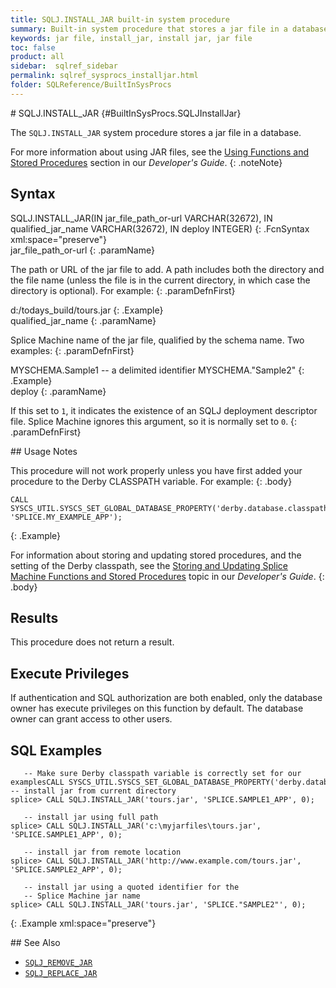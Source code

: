 ```yaml
---
title: SQLJ.INSTALL_JAR built-in system procedure
summary: Built-in system procedure that stores a jar file in a database.
keywords: jar file, install_jar, install jar, jar file
toc: false
product: all
sidebar:  sqlref_sidebar
permalink: sqlref_sysprocs_installjar.html
folder: SQLReference/BuiltInSysProcs
---
```

<section>
<div class="TopicContent" data-swiftype-index="true" markdown="1">
# SQLJ.INSTALL_JAR   {#BuiltInSysProcs.SQLJInstallJar}

The `SQLJ.INSTALL_JAR` system procedure stores a jar file in a database.

For more information about using JAR files, see the [Using Functions and
Stored Procedures](developers_fcnsandprocs_intro.html) section in our
*Developer's Guide*.
{: .noteNote}

## Syntax

<div class="fcnWrapperWide" markdown="1">
    SQLJ.INSTALL_JAR(IN jar_file_path_or-url VARCHAR(32672),
                     IN qualified_jar_name VARCHAR(32672),
                     IN deploy INTEGER)
{: .FcnSyntax xml:space="preserve"}

</div>
<div class="paramList" markdown="1">
jar_file_path_or-url
{: .paramName}

The path or URL of the jar file to add. A path includes both the
directory and the file name (unless the file is in the current
directory, in which case the directory is optional). For example:
{: .paramDefnFirst}

<div class="preWrapper" markdown="1">
    d:/todays_build/tours.jar
{: .Example}

</div>
qualified_jar_name
{: .paramName}

Splice Machine name of the jar file, qualified by the schema name. Two
examples:
{: .paramDefnFirst}

<div class="preWrapper" markdown="1">
    MYSCHEMA.Sample1
       -- a delimited identifier
    MYSCHEMA."Sample2"
{: .Example}

</div>
deploy
{: .paramName}

If this set to `1`, it indicates the existence of an SQLJ deployment
descriptor file. Splice Machine ignores this argument, so it is normally
set to `0`.
{: .paramDefnFirst}

</div>
## Usage Notes

This procedure will not work properly unless you have first added your
procedure to the Derby CLASSPATH variable. For example:
{: .body}

    CALL SYSCS_UTIL.SYSCS_SET_GLOBAL_DATABASE_PROPERTY('derby.database.classpath', 'SPLICE.MY_EXAMPLE_APP');
{: .Example}

For information about storing and updating stored procedures, and the
setting of the Derby classpath, see the [Storing and Updating Splice
Machine Functions and Stored
Procedures](developers_fcnsandprocs_storing.html) topic in our
*Developer's Guide*.
{: .body}

## Results

This procedure does not return a result.

## Execute Privileges

If authentication and SQL authorization are both enabled, only the
database owner has execute privileges on this function by default. The
database owner can grant access to other users.

## SQL Examples

<div class="preWrapperWide" markdown="1">
    
       -- Make sure Derby classpath variable is correctly set for our examplesCALL SYSCS_UTIL.SYSCS_SET_GLOBAL_DATABASE_PROPERTY('derby.database.classpath', 'SPLICE.SAMPLE1_APP:SPLICE.SAMPLE2');   -- install jar from current directory
    splice> CALL SQLJ.INSTALL_JAR('tours.jar', 'SPLICE.SAMPLE1_APP', 0);
    
       -- install jar using full path
    splice> CALL SQLJ.INSTALL_JAR('c:\myjarfiles\tours.jar', 'SPLICE.SAMPLE1_APP', 0);
    
       -- install jar from remote location
    splice> CALL SQLJ.INSTALL_JAR('http://www.example.com/tours.jar', 'SPLICE.SAMPLE2_APP', 0);
    
       -- install jar using a quoted identifier for the
       -- Splice Machine jar name
    splice> CALL SQLJ.INSTALL_JAR('tours.jar', 'SPLICE."SAMPLE2"', 0);
{: .Example xml:space="preserve"}

</div>
## See Also

* [`SQLJ_REMOVE_JAR`](sqlref_sysprocs_removejar.html)
* [`SQLJ_REPLACE_JAR`](sqlref_sysprocs_replacejar.html)

</div>
</section>

